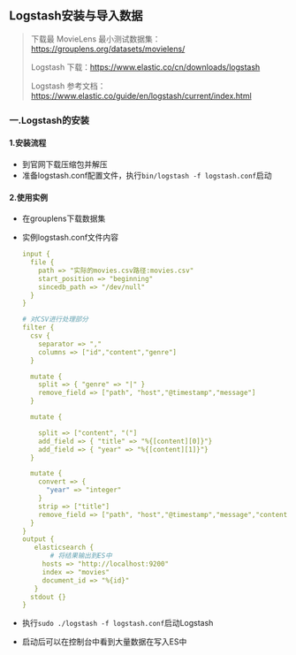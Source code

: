 ## Logstash安装与导入数据

> 下载最 MovieLens 最小测试数据集：<https://grouplens.org/datasets/movielens/>
>
> Logstash 下载：<https://www.elastic.co/cn/downloads/logstash>
>
> Logstash 参考文档：<https://www.elastic.co/guide/en/logstash/current/index.html>

### 一.Logstash的安装

#### 1.安装流程

* 到官网下载压缩包并解压
* 准备logstash.conf配置文件，执行`bin/logstash -f logstash.conf`启动

#### 2.使用实例

* 在grouplens下载数据集

* 实例logstash.conf文件内容

  ```yaml
  input {
    file {
      path => "实际的movies.csv路径:movies.csv"
      start_position => "beginning"
      sincedb_path => "/dev/null"
    }
  }
  
  # 对CSV进行处理部分
  filter {
    csv {
      separator => ","
      columns => ["id","content","genre"]
    }
  
    mutate {
      split => { "genre" => "|" }
      remove_field => ["path", "host","@timestamp","message"]
    }
  
    mutate {
  
      split => ["content", "("]
      add_field => { "title" => "%{[content][0]}"}
      add_field => { "year" => "%{[content][1]}"}
    }
  
    mutate {
      convert => {
        "year" => "integer"
      }
      strip => ["title"]
      remove_field => ["path", "host","@timestamp","message","content"]
    }
  }
  output {
     elasticsearch {
     	 # 将结果输出到ES中
       hosts => "http://localhost:9200"
       index => "movies"
       document_id => "%{id}"
     }
    stdout {}
  }
  ```

* 执行`sudo ./logstash -f logstash.conf`启动Logstash

* 启动后可以在控制台中看到大量数据在写入ES中


